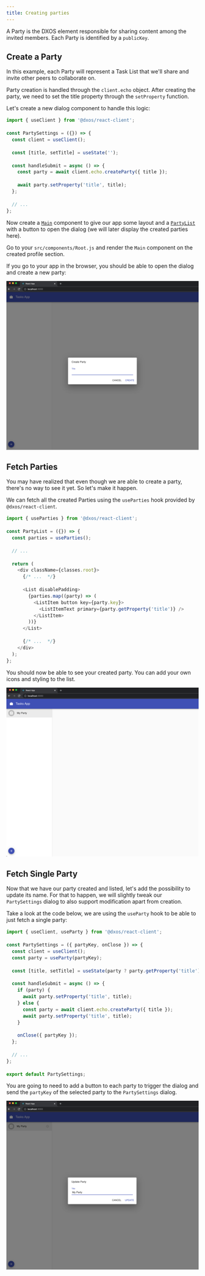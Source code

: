 ```yaml
---
title: Creating parties
---
```


A Party is the DXOS element responsible for sharing content among the invited members. Each Party is identified by a `publicKey`.

## Create a Party

In this example, each Party will represent a Task List that we'll share and invite other peers to collaborate on.

Party creation is handled through the `client.echo` object. After creating the party, we need to set the title property through the `setProperty` function.

Let's create a new dialog component to handle this logic:

```jsx:title=src/components/PartySettings.js
import { useClient } from '@dxos/react-client';

const PartySettings = ({}) => {
  const client = useClient();

  const [title, setTitle] = useState('');

  const handleSubmit = async () => {
    const party = await client.echo.createParty({ title });

    await party.setProperty('title', title);
  };

  // ...
};
```

Now create a [`Main`](https://github.com/dxos/dxos-tutorial-tasks-app/blob/master/src/components/Main.js) component to give our app some layout and a [`PartyList`](https://github.com/dxos/dxos-tutorial-tasks-app/blob/master/src/components/PartyList.js) with a button to open the dialog (we will later display the created parties here).

Go to your `src/components/Root.js` and render the `Main` component on the created profile section.

If you go to your app in the browser, you should be able to open the dialog and create a new party:

![party](./images/party-01.png)

## Fetch Parties

You may have realized that even though we are able to create a party, there's no way to see it yet. So let's make it happen.

We can fetch all the created Parties using the `useParties` hook provided by `@dxos/react-client`.

```jsx:title=src/components/PartyList.js
import { useParties } from '@dxos/react-client';

const PartyList = ({}) => {
  const parties = useParties();

  // ...

  return (
    <div className={classes.root}>
      {/* ...  */}

      <List disablePadding>
        {parties.map((party) => (
          <ListItem button key={party.key}>
            <ListItemText primary={party.getProperty('title')} />
          </ListItem>
        ))}
      </List>

      {/* ...  */}
    </div>
  );
};
```

You should now be able to see your created party. You can add your own icons and styling to the list.

![party](./images/party-02.png)

## Fetch Single Party

Now that we have our party created and listed, let's add the possibility to update its name. For that to happen, we will slightly tweak our `PartySettings` dialog to also support modification apart from creation.

Take a look at the code below, we are using the `useParty` hook to be able to just fetch a single party:

```jsx:title=src/components/PartySettings.js
import { useClient, useParty } from '@dxos/react-client';

const PartySettings = ({ partyKey, onClose }) => {
  const client = useClient();
  const party = useParty(partyKey);

  const [title, setTitle] = useState(party ? party.getProperty('title') : '');

  const handleSubmit = async () => {
    if (party) {
      await party.setProperty('title', title);
    } else {
      const party = await client.echo.createParty({ title });
      await party.setProperty('title', title);
    }

    onClose({ partyKey });
  };

  // ...
};

export default PartySettings;
```

You are going to need to add a button to each party to trigger the dialog and send the `partyKey` of the selected party to the `PartySettings` dialog.

![party](./images/party-03.png)
